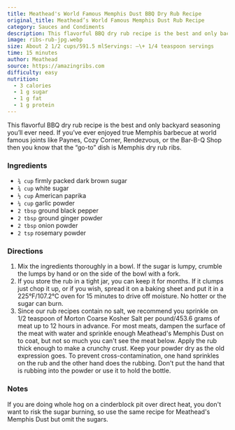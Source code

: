 ```yaml
---
title: Meathead's World Famous Memphis Dust BBQ Dry Rub Recipe
original_title: Meathead’s World Famous Memphis Dust Rub Recipe
category: Sauces and Condiments
description: This flavorful BBQ dry rub recipe is the best and only backyard seasoning you’ll ever need. It is carefully formulated to flavor, color, and form the proper crust when cooked at low temps. Try it on chicken, fish, and vegetables too.
image: ribs-rub-jpg.webp
size: About 2 1/2 cups/591.5 mlServings: –\+ 1/4 teaspoon servings
time: 15 minutes
author: Meathead
source: https://amazingribs.com
difficulty: easy
nutrition:
  - 3 calories
  - 1 g sugar
  - 1 g fat
  - 1 g protein
---
```


This flavorful BBQ dry rub recipe is the best and only backyard seasoning you’ll ever need. If you’ve ever enjoyed true Memphis barbecue at world famous joints like Paynes, Cozy Corner, Rendezvous, or the Bar-B-Q Shop then you know that the “go-to” dish is Memphis dry rub ribs. 

### Ingredients

* `¾ cup` firmly packed dark brown sugar
* `¾ cup` white sugar
* `½ cup` American paprika
* `¼ cup` garlic powder
* `2 tbsp` ground black pepper
* `2 tbsp` ground ginger powder
* `2 tbsp` onion powder
* `2 tsp` rosemary powder

### Directions

1. Mix the ingredients thoroughly in a bowl. If the sugar is lumpy, crumble the lumps by hand or on the side of the bowl with a fork. 
2. If you store the rub in a tight jar, you can keep it for months. If it clumps just chop it up, or if you wish, spread it on a baking sheet and put it in a 225°F/107.2°C oven for 15 minutes to drive off moisture. No hotter or the sugar can burn.
3. Since our rub recipes contain no salt, we recommend you sprinkle on 1/2 teaspoon of Morton Coarse Kosher Salt per pound/453.6 grams of meat up to 12 hours in advance. For most meats, dampen the surface of the meat with water and sprinkle enough Meathead's Memphis Dust on to coat, but not so much you can't see the meat below. Apply the rub thick enough to make a crunchy crust. Keep your powder dry as the old expression goes. To prevent cross-contamination, one hand sprinkles on the rub and the other hand does the rubbing. Don't put the hand that is rubbing into the powder or use it to hold the bottle.

### Notes

If you are doing whole hog on a cinderblock pit over direct heat, you don't want to risk the sugar burning, so use the same recipe for Meathead's Memphis Dust but omit the sugars.